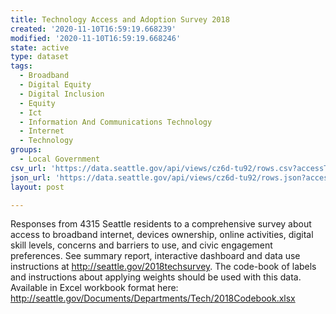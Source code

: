 ```yaml
---
title: Technology Access and Adoption Survey 2018
created: '2020-11-10T16:59:19.668239'
modified: '2020-11-10T16:59:19.668246'
state: active
type: dataset
tags:
  - Broadband
  - Digital Equity
  - Digital Inclusion
  - Equity
  - Ict
  - Information And Communications Technology
  - Internet
  - Technology
groups:
  - Local Government
csv_url: 'https://data.seattle.gov/api/views/cz6d-tu92/rows.csv?accessType=DOWNLOAD'
json_url: 'https://data.seattle.gov/api/views/cz6d-tu92/rows.json?accessType=DOWNLOAD'
layout: post

---
```

Responses from 4315 Seattle residents to a comprehensive survey about access to broadband internet, devices ownership, online activities, digital skill levels, concerns and barriers to use, and civic engagement preferences. See summary report, interactive dashboard and data use instructions at http://seattle.gov/2018techsurvey. The code-book of labels and instructions about applying weights should be used with this data. Available in Excel workbook format here: http://seattle.gov/Documents/Departments/Tech/2018Codebook.xlsx
